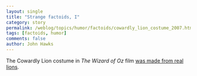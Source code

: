 ```yaml
---
layout: single 
title: "Strange factoids, I" 
category: story
permalink: /weblog/topics/humor/factoids/cowardly_lion_costume_2007.html
tags: [factoids, humor] 
comments: false 
author: John Hawks 
---
```



<p>
The Cowardly Lion costume in <i>The Wizard of Oz</i> film <a href="http://news.bbc.co.uk/1/hi/entertainment/6198698.stm">was made from real lions</a>.
</p>

